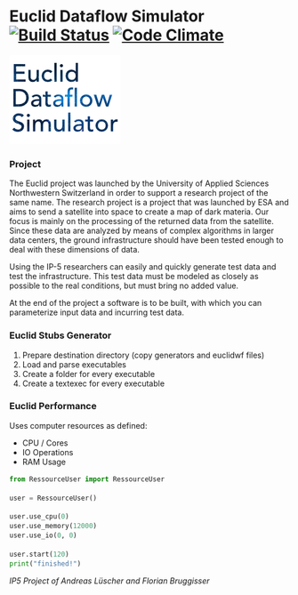 # Euclid Dataflow Simulator [![Build Status](https://travis-ci.org/cansik/eucliddatasimulator.svg)](https://travis-ci.org/cansik/eucliddatasimulator) [![Code Climate](https://codeclimate.com/github/cansik/eucliddatasimulator/badges/gpa.svg)](https://codeclimate.com/github/cansik/eucliddatasimulator)

![Euclid Dataflow Simulator](images/small.png)

### Project
The Euclid project was launched by the University of Applied Sciences Northwestern Switzerland in order to support a research project of the same name. The research project is a project that was launched by ESA and aims to send a satellite into space to create a map of dark materia. Our focus is mainly on the processing of the returned data from the satellite. Since these data are analyzed by means of complex algorithms in larger data centers, the ground infrastructure should have been tested enough to deal with these dimensions of data.

Using the IP-5 researchers can easily and quickly generate test data and test the infrastructure. This test data must be modeled as closely as possible to the real conditions, but must bring no added value.

At the end of the project a software is to be built, with which you can parameterize input data and incurring test data.

### Euclid Stubs Generator
1. Prepare destination directory (copy generators and euclidwf files)
2. Load and parse executables
3. Create a folder for every executable
4. Create a textexec for every executable

### Euclid Performance
Uses computer resources as defined:

- CPU / Cores
- IO Operations
- RAM Usage

```python
from RessourceUser import RessourceUser

user = RessourceUser()

user.use_cpu(0)
user.use_memory(12000)
user.use_io(0, 0)

user.start(120)
print("finished!")
```

*IP5 Project of Andreas Lüscher and Florian Bruggisser*
